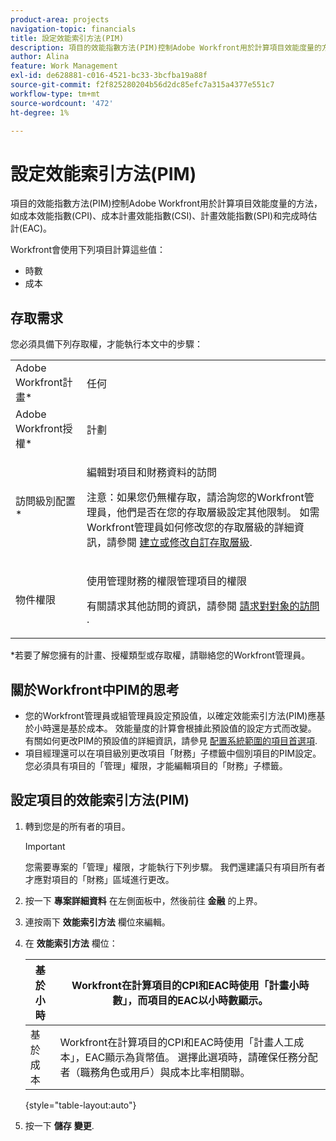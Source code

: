 ```yaml
---
product-area: projects
navigation-topic: financials
title: 設定效能索引方法(PIM)
description: 項目的效能指數方法(PIM)控制Adobe Workfront用於計算項目效能度量的方法，如成本效能指數(CPI)、成本計畫效能指數(CSI)、計畫效能指數(SPI)和完成時估計(EAC)。
author: Alina
feature: Work Management
exl-id: de628881-c016-4521-bc33-3bcfba19a88f
source-git-commit: f2f825280204b56d2dc85efc7a315a4377e551c7
workflow-type: tm+mt
source-wordcount: '472'
ht-degree: 1%

---
```


# 設定效能索引方法(PIM)

項目的效能指數方法(PIM)控制Adobe Workfront用於計算項目效能度量的方法，如成本效能指數(CPI)、成本計畫效能指數(CSI)、計畫效能指數(SPI)和完成時估計(EAC)。

Workfront會使用下列項目計算這些值：

* 時數
* 成本

## 存取需求

您必須具備下列存取權，才能執行本文中的步驟：

<table style="table-layout:auto"> 
 <col> 
 <col> 
 <tbody> 
  <tr> 
   <td role="rowheader">Adobe Workfront計畫*</td> 
   <td> <p>任何</p> </td> 
  </tr> 
  <tr> 
   <td role="rowheader">Adobe Workfront授權*</td> 
   <td> <p>計劃 </p> </td> 
  </tr> 
  <tr> 
   <td role="rowheader">訪問級別配置*</td> 
   <td> <p>編輯對項目和財務資料的訪問</p> <p>注意：如果您仍無權存取，請洽詢您的Workfront管理員，他們是否在您的存取層級設定其他限制。 如需Workfront管理員如何修改您的存取層級的詳細資訊，請參閱 <a href="../../../administration-and-setup/add-users/configure-and-grant-access/create-modify-access-levels.md" class="MCXref xref">建立或修改自訂存取層級</a>.</p> </td> 
  </tr> 
  <tr> 
   <td role="rowheader">物件權限</td> 
   <td> <p>使用管理財務的權限管理項目的權限</p> <p>有關請求其他訪問的資訊，請參閱 <a href="../../../workfront-basics/grant-and-request-access-to-objects/request-access.md" class="MCXref xref">請求對對象的訪問 </a>.</p> </td> 
  </tr> 
 </tbody> 
</table>

&#42;若要了解您擁有的計畫、授權類型或存取權，請聯絡您的Workfront管理員。

## 關於Workfront中PIM的思考

* 您的Workfront管理員或組管理員設定預設值，以確定效能索引方法(PIM)應基於小時還是基於成本。 效能量度的計算會根據此預設值的設定方式而改變。 有關如何更改PIM的預設值的詳細資訊，請參見 [配置系統範圍的項目首選項](../../../administration-and-setup/set-up-workfront/configure-system-defaults/set-project-preferences.md).
* 項目經理還可以在項目級別更改項目「財務」子標籤中個別項目的PIM設定。 您必須具有項目的「管理」權限，才能編輯項目的「財務」子標籤。

## 設定項目的效能索引方法(PIM)

1. 轉到您是的所有者的項目。

   >[!IMPORTANT]
   >
   >您需要專案的「管理」權限，才能執行下列步驟。 我們還建議只有項目所有者才應對項目的「財務」區域進行更改。

1. 按一下 **專案詳細資料** 在左側面板中，然後前往 **金融** 的上界。
1. 連按兩下 **效能索引方法** 欄位來編輯。
1. 在 **效能索引方法** 欄位：

   | 基於小時 | Workfront在計算項目的CPI和EAC時使用「計畫小時數」，而項目的EAC以小時數顯示。 |
   |---|---|
   | 基於成本 | Workfront在計算項目的CPI和EAC時使用「計畫人工成本」，EAC顯示為貨幣值。 選擇此選項時，請確保任務分配者（職務角色或用戶）與成本比率相關聯。 |

   {style=&quot;table-layout:auto&quot;}

1. 按一下 **儲存** **變更**.
